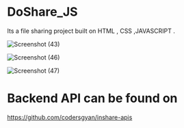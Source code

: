 # DoShare_JS
Its a file sharing project built on HTML , CSS ,JAVASCRIPT .






![Screenshot (43)](https://user-images.githubusercontent.com/105505070/194747346-2c1ebfab-28ac-4b08-9601-93ba23bc2814.png)




![Screenshot (46)](https://user-images.githubusercontent.com/105505070/194747348-61c36744-cdff-4173-b718-b85f31fef333.png)




![Screenshot (47)](https://user-images.githubusercontent.com/105505070/194747353-117d6b93-ece7-4fcc-9602-6a678ded7f9f.png)


# Backend API can be found on
https://github.com/codersgyan/inshare-apis
